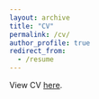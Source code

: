 ```yaml
---
layout: archive
title: "CV"
permalink: /cv/
author_profile: true
redirect_from:
  - /resume
---
```


View CV [here](http://trgrimm.github.io/files/cv.pdf).
